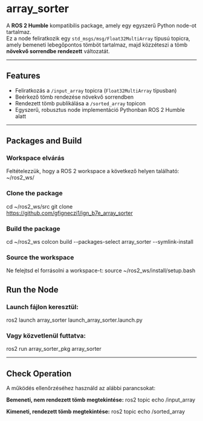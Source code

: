 # array_sorter

A **ROS 2 Humble** kompatibilis package, amely egy egyszerű Python node-ot tartalmaz.  
Ez a node feliratkozik egy `std_msgs/msg/Float32MultiArray` típusú topicra, amely bemeneti lebegőpontos tömböt tartalmaz, majd közzéteszi a tömb **növekvő sorrendbe rendezett** változatát.

---

## Features

- Feliratkozás a `/input_array` topicra (`Float32MultiArray` típusban)  
- Beérkező tömb rendezése növekvő sorrendben  
- Rendezett tömb publikálása a `/sorted_array` topicon  
- Egyszerű, robusztus node implementáció Pythonban ROS 2 Humble alatt  

---

## Packages and Build

### Workspace elvárás
Feltételezzük, hogy a ROS 2 workspace a következő helyen található:
~/ros2_ws/

### Clone the package
cd ~/ros2_ws/src
git clone https://github.com/gfigneczi1/ign_b7e_array_sorter


### Build the package
cd ~/ros2_ws
colcon build --packages-select array_sorter --symlink-install


### Source the workspace
Ne felejtsd el forrásolni a workspace-t:
source ~/ros2_ws/install/setup.bash


## Run the Node

### Launch fájlon keresztül:
ros2 launch array_sorter launch_array_sorter.launch.py


### Vagy közvetlenül futtatva:
ros2 run array_sorter_pkg array_sorter

---

## Check Operation

A működés ellenőrzéséhez használd az alábbi parancsokat:

**Bemeneti, nem rendezett tömb megtekintése:**
ros2 topic echo /input_array


**Kimeneti, rendezett tömb megtekintése:**
ros2 topic echo /sorted_array
